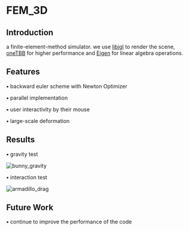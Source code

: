 # FEM_3D

## Introduction
a finite-element-method simulator.
we use [libigl](https://github.com/libigl/libigl) to render the scene, [oneTBB](https://github.com/oneapi-src/oneTBB) for higher performance and [Eigen](https://eigen.tuxfamily.org/dox/index.html) for linear algebra operations.

## Features
<p><strong>&bull;</strong> backward euler scheme with Newton Optimizer </p>

<p><strong>&bull;</strong> parallel implementation </p>

<p><strong>&bull;</strong> user interactivity by their mouse </p>

<p><strong>&bull;</strong> large-scale deformation </p>

## Results
<p><strong>&bull;</strong> gravity test </p>

![bunny_gravity](results/bunny_gra.gif)

<p><strong>&bull;</strong> interaction test </p>

![armadillo_drag](results/drag_arma.gif)

## Future Work
<p><strong>&bull;</strong> continue to improve the performance of the code </p>

